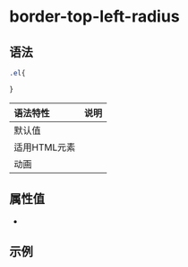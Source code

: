 # border-top-left-radius

## 语法

```css
.el{

}
```
|语法特性|说明|
| :--- | :--- |
| 默认值||
| 适用HTML元素 | |
| 动画| |

## 属性值
- 
## 示例

